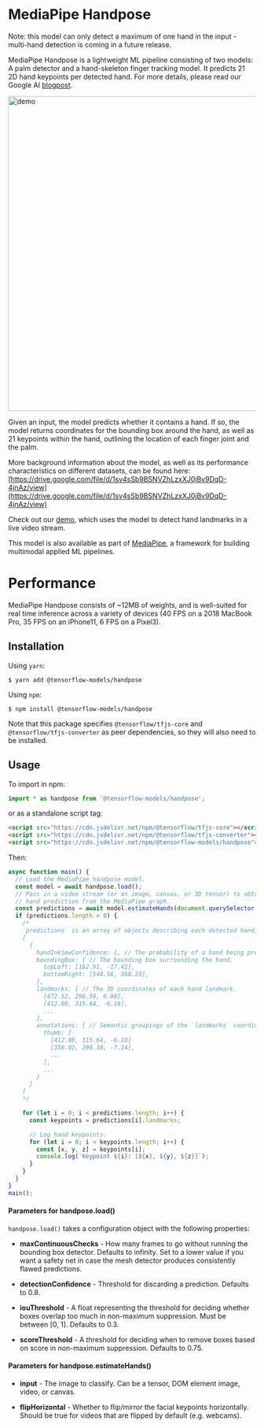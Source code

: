 # MediaPipe Handpose
Note: this model can only detect a maximum of one hand in the input - multi-hand detection is coming in a future release.

MediaPipe Handpose is a lightweight ML pipeline consisting of two models: A palm detector and a hand-skeleton finger tracking model. It predicts 21 2D hand keypoints per detected hand. For more details, please read our Google AI [blogpost](https://ai.googleblog.com/2019/08/on-device-real-time-hand-tracking-with.html).

<img src="demo/demo.gif" alt="demo" style="width:640px" />

Given an input, the model predicts whether it contains a hand. If so, the model returns coordinates for the bounding box around the hand, as well as 21 keypoints within the hand, outlining the location of each finger joint and the palm.

More background information about the model, as well as its performance characteristics on different datasets, can be found here: [https://drive.google.com/file/d/1sv4sSb9BSNVZhLzxXJ0jBv9DqD-4jnAz/view](https://drive.google.com/file/d/1sv4sSb9BSNVZhLzxXJ0jBv9DqD-4jnAz/view)

Check out our [demo](https://storage.googleapis.com/tfjs-models/demos/handpose/index.html), which uses the model to detect hand landmarks in a live video stream.

This model is also available as part of [MediaPipe](https://hand.mediapipe.dev/), a framework for building multimodal applied ML pipelines.

# Performance

MediaPipe Handpose consists of ~12MB of weights, and is well-suited for real time inference across a variety of devices (40 FPS on a 2018 MacBook Pro, 35 FPS on an iPhone11, 6 FPS on a Pixel3).

## Installation

Using `yarn`:

    $ yarn add @tensorflow-models/handpose

Using `npm`:

    $ npm install @tensorflow-models/handpose

Note that this package specifies `@tensorflow/tfjs-core` and `@tensorflow/tfjs-converter` as peer dependencies, so they will also need to be installed.

## Usage

To import in npm:

```js
import * as handpose from '@tensorflow-models/handpose';
```

or as a standalone script tag:

```html
<script src="https://cdn.jsdelivr.net/npm/@tensorflow/tfjs-core"></script>
<script src="https://cdn.jsdelivr.net/npm/@tensorflow/tfjs-converter"></script>
<script src="https://cdn.jsdelivr.net/npm/@tensorflow-models/handpose"></script>
```

Then:

```js
async function main() {
  // Load the MediaPipe handpose model.
  const model = await handpose.load();
  // Pass in a video stream (or an image, canvas, or 3D tensor) to obtain a
  // hand prediction from the MediaPipe graph.
  const predictions = await model.estimateHands(document.querySelector("video"));
  if (predictions.length > 0) {
    /*
    `predictions` is an array of objects describing each detected hand, for example:
    [
      {
        handInViewConfidence: 1, // The probability of a hand being present.
        boundingBox: { // The bounding box surrounding the hand.
          topLeft: [162.91, -17.42],
          bottomRight: [548.56, 368.23],
        },
        landmarks: [ // The 3D coordinates of each hand landmark.
          [472.52, 298.59, 0.00],
          [412.80, 315.64, -6.18],
          ...
        ],
        annotations: { // Semantic groupings of the `landmarks` coordinates.
          thumb: [
            [412.80, 315.64, -6.18]
            [350.02, 298.38, -7.14],
            ...
          ],
          ...
        }
      }
    ]
    */

    for (let i = 0; i < predictions.length; i++) {
      const keypoints = predictions[i].landmarks;

      // Log hand keypoints.
      for (let i = 0; i < keypoints.length; i++) {
        const [x, y, z] = keypoints[i];
        console.log(`Keypoint ${i}: [${x}, ${y}, ${z}]`);
      }
    }
  }
}
main();
```

#### Parameters for handpose.load()

`handpose.load()` takes a configuration object with the following properties:

* **maxContinuousChecks** - How many frames to go without running the bounding box detector. Defaults to infinity. Set to a lower value if you want a safety net in case the mesh detector produces consistently flawed predictions.

* **detectionConfidence** - Threshold for discarding a prediction. Defaults to 0.8.

* **iouThreshold** - A float representing the threshold for deciding whether boxes overlap too much in non-maximum suppression. Must be between [0, 1]. Defaults to 0.3.

* **scoreThreshold** - A threshold for deciding when to remove boxes based on score in non-maximum suppression. Defaults to 0.75.

#### Parameters for handpose.estimateHands()

* **input** - The image to classify. Can be a tensor, DOM element image, video, or canvas.

* **flipHorizontal** - Whether to flip/mirror the facial keypoints horizontally. Should be true for videos that are flipped by default (e.g. webcams).
